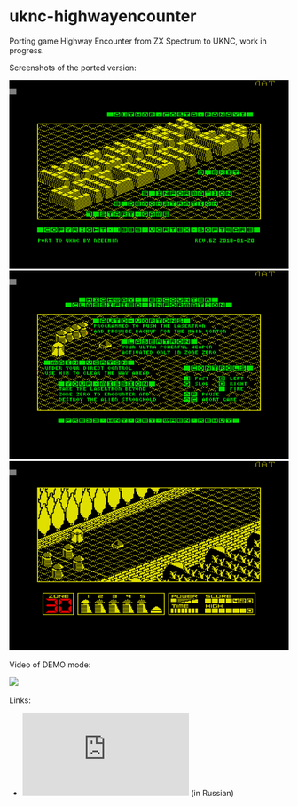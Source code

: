 # uknc-highwayencounter
Porting game Highway Encounter from ZX Spectrum to UKNC, work in progress.

Screenshots of the ported version:

![](screenshot/title-screen.png) ![](screenshot/info-screen.png) ![](screenshot/start-animation.png)

Video of DEMO mode:

[![](http://img.youtube.com/vi/YFid2H-5iIA/0.jpg)](http://www.youtube.com/watch?v=YFid2H-5iIA)

Links:

 * ![Discussion on zk-pk.ru forum](http://zx-pk.ru/threads/27621-hwyenc.html) (in Russian)